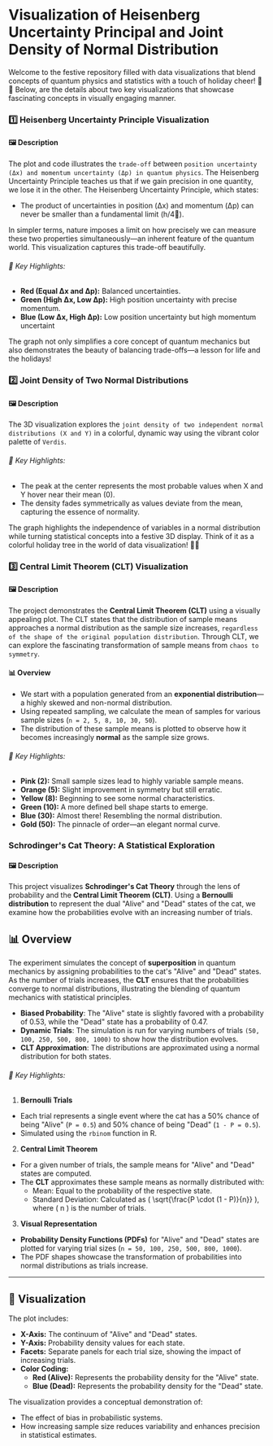 # Visualization of Heisenberg Uncertainty Principal and Joint Density of Normal Distribution

Welcome to the festive repository filled with data visualizations that blend concepts of quantum physics and statistics with a touch of holiday cheer! 🎄✨ Below, are the details about two key visualizations that showcase fascinating concepts in visually engaging manner.

### 1️⃣ Heisenberg Uncertainty Principle Visualization

#### 🖼 Description
The plot and code illustrates the `trade-off` between `position uncertainty (Δx) and momentum uncertainty (Δp) in quantum physics`. The Heisenberg Uncertainty Principle teaches us that if we gain precision in one quantity, we lose it in the other. The Heisenberg Uncertainty Principle, which states:

- The product of uncertainties in position (Δx) and momentum (Δp) can never be smaller than a fundamental limit (h/4🥧).

In simpler terms, nature imposes a limit on how precisely we can measure these two properties simultaneously—an inherent feature of the quantum world. This visualization captures this trade-off beautifully.

###### 🎨 Key Highlights:
- **Red (Equal Δx and Δp):** Balanced uncertainties.
- **Green (High Δx, Low Δp):** High position uncertainty with precise momentum.
- **Blue (Low Δx, High Δp):** Low position uncertainty but high momentum uncertaint

The graph not only simplifies a core concept of quantum mechanics but also demonstrates the beauty of balancing trade-offs—a lesson for life and the holidays!

### 2️⃣ Joint Density of Two Normal Distributions

#### 🖼 Description
The 3D visualization explores the `joint density of two independent normal distributions (X and Y)` in a colorful, dynamic way using the vibrant color palette of `Verdis`.

###### 🎨 Key Highlights:
- The peak at the center represents the most probable values when X and Y hover near their mean (0).
- The density fades symmetrically as values deviate from the mean, capturing the essence of normality.

The graph highlights the independence of variables in a normal distribution while turning statistical concepts into a festive 3D display. Think of it as a colorful holiday tree in the world of data visualization! 🎄✨

### 3️⃣ Central Limit Theorem (CLT) Visualization

#### 🖼 Description
The project demonstrates the **Central Limit Theorem (CLT)** using a visually appealing plot. 
The CLT states that the distribution of sample means approaches a normal distribution as the sample size increases, `regardless of the shape of the original population distribution`. 
Through CLT, we can explore the fascinating transformation of sample means from `chaos to symmetry`.

#### 📊 Overview
- We start with a population generated from an **exponential distribution**—a highly skewed and non-normal distribution.
- Using repeated sampling, we calculate the mean of samples for various sample sizes (`n = 2, 5, 8, 10, 30, 50`).
- The distribution of these sample means is plotted to observe how it becomes increasingly **normal** as the sample size grows.

###### 🎨 Key Highlights:
- **Pink (2):** Small sample sizes lead to highly variable sample means.
- **Orange (5):** Slight improvement in symmetry but still erratic.
- **Yellow (8):** Beginning to see some normal characteristics.
- **Green (10):** A more defined bell shape starts to emerge.
- **Blue (30):** Almost there! Resembling the normal distribution.
- **Gold (50):** The pinnacle of order—an elegant normal curve.


### Schrodinger's Cat Theory: A Statistical Exploration

#### 🖼 Description
This project visualizes **Schrodinger's Cat Theory** through the lens of probability and the **Central Limit Theorem (CLT)**. Using a **Bernoulli distribution** to represent the dual "Alive" and "Dead" states of the cat, we examine how the probabilities evolve with an increasing number of trials.


## 📊 Overview

The experiment simulates the concept of **superposition** in quantum mechanics by assigning probabilities to the cat's "Alive" and "Dead" states. As the number of trials increases, the **CLT** ensures that the probabilities converge to normal distributions, illustrating the blending of quantum mechanics with statistical principles.

- **Biased Probability**: The "Alive" state is slightly favored with a probability of 0.53, while the "Dead" state has a probability of 0.47.
- **Dynamic Trials**: The simulation is run for varying numbers of trials `(50, 100, 250, 500, 800, 1000)` to show how the distribution evolves.
- **CLT Approximation**: The distributions are approximated using a normal distribution for both states.


###### 🎨 Key Highlights:

1. **Bernoulli Trials**
- Each trial represents a single event where the cat has a 50% chance of being "Alive" (`P = 0.5`) and 50% chance of being "Dead" (`1 - P = 0.5`).
- Simulated using the `rbinom` function in R.

2. **Central Limit Theorem**
- For a given number of trials, the sample means for "Alive" and "Dead" states are computed.
- The **CLT** approximates these sample means as normally distributed with:
  - Mean: Equal to the probability of the respective state.
  - Standard Deviation: Calculated as \( \sqrt{\frac{P \cdot (1 - P)}{n}} \), where \( n \) is the number of trials.

3. **Visual Representation**
- **Probability Density Functions (PDFs)** for "Alive" and "Dead" states are plotted for varying trial sizes (`n = 50, 100, 250, 500, 800, 1000`).
- The PDF shapes showcase the transformation of probabilities into normal distributions as trials increase.

---

## 🎨 Visualization

The plot includes:
- **X-Axis:** The continuum of "Alive" and "Dead" states.
- **Y-Axis:** Probability density values for each state.
- **Facets:** Separate panels for each trial size, showing the impact of increasing trials.
- **Color Coding:** 
  - **Red (Alive):** Represents the probability density for the "Alive" state.
  - **Blue (Dead):** Represents the probability density for the "Dead" state.

The visualization provides a conceptual demonstration of:

- The effect of bias in probabilistic systems.
- How increasing sample size reduces variability and enhances precision in statistical estimates.